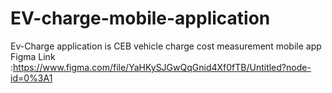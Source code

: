 # EV-charge-mobile-application
Ev-Charge application is CEB vehicle charge cost measurement mobile app 
Figma Link :https://www.figma.com/file/YaHKySJGwQqGnid4Xf0fTB/Untitled?node-id=0%3A1
